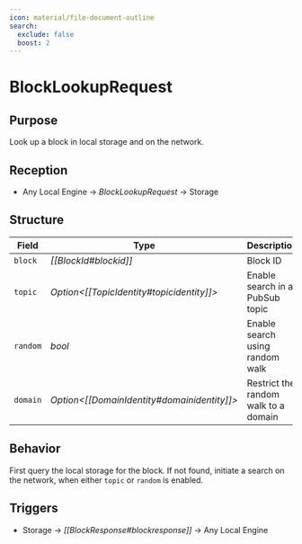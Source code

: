 ```yaml
---
icon: material/file-document-outline
search:
  exclude: false
  boost: 2
---
```


# BlockLookupRequest

## Purpose

<!-- --8<-- [start:purpose] -->
Look up a block in local storage and on the network.
<!-- --8<-- [end:purpose] -->

## Reception

<!-- --8<-- [start:reception] -->
- Any Local Engine $\to$ *BlockLookupRequest* $\to$ Storage
<!-- --8<-- [end:reception] -->

## Structure

| Field    | Type                                          | Description                          |
|----------|-----------------------------------------------|--------------------------------------|
| `block`  | *[[BlockId#blockid]]*                         | Block ID                             |
| `topic`  | *Option\<[[TopicIdentity#topicidentity]]\>*   | Enable search in a PubSub topic      |
| `random` | *bool*                                        | Enable search using random walk      |
| `domain` | *Option\<[[DomainIdentity#domainidentity]]\>* | Restrict the random walk to a domain |

## Behavior

First query the local storage for the block.
If not found, initiate a search on the network, when either `topic` or `random` is enabled.

## Triggers

<!-- --8<-- [start:triggers] -->
- Storage $\to$ *[[BlockResponse#blockresponse]]* $\to$ Any Local Engine
<!-- --8<-- [end:triggers] -->
